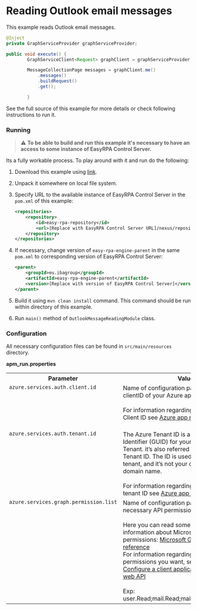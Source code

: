 # Reading Outlook email messages

This example reads  Outlook email messages.

```Java
@Inject
private GraphServiceProvider graphServiceProvider;

public void execute() {
        GraphServiceClient<Request> graphClient = graphServiceProvider.getGraphServiceClient();

        MessageCollectionPage messages = graphClient.me()
            .messages()
            .buildRequest()
            .get();

        }
```

See the full source of this example for more details or check following instructions to run it.

### Running

> :warning: **To be able to build and run this example it's necessary to have an access
>to some instance of EasyRPA Control Server.**

Its a fully workable process. To play around with it and run do the following:
1. Download this example using [link][down_git_link].
2. Unpack it somewhere on local file system.
3. Specify URL to the available instance of EasyRPA Control Server in the `pom.xml` of this example:
    ```xml
    <repositories>
        <repository>
            <id>easy-rpa-repository</id>
            <url>[Replace with EasyRPA Control Server URL]/nexus/repository/easyrpa/</url>
        </repository>
    </repositories>
    ```
4. If necessary, change version of `easy-rpa-engine-parent` in the same `pom.xml` to corresponding version of
   EasyRPA Control Server:
    ```xml
    <parent>
        <groupId>eu.ibagroup</groupId>
        <artifactId>easy-rpa-engine-parent</artifactId>
        <version>[Replace with version of EasyRPA Control Server]</version>
    </parent>
    ```

5. Build it using `mvn clean install` command. This command should be run within directory of this example.
6. Run `main()` method of `OutlookMessageReadingModule` class.

[down_git_link]: https://downgit.github.io/#/home?url=https://github.com/easy-rpa/openframework/tree/main/examples/azure-services/outlook-message-reading
### Configuration

All necessary configuration files can be found in `src/main/resources` directory.

**apm_run.properties**

<table>
    <tr><th>Parameter</th><th>Value</th></tr>
    <tr><td valign="top"><code>azure.services.auth.client.id</code></td><td>
      Name of configuration parameter with clientID of your Azure app registration.<br>
      <br>
      For information regarding how to find your Client ID see 
      <a href="https://docs.microsoft.com/en-us/graph/tutorials/java?tabs=aad&tutorial-step=1">Azure app registration</a><br>
      <br>
    </td></tr>  
    <tr><td valign="top"><code>azure.services.auth.tenant.id</code></td><td>
       The Azure Tenant ID is a Global Unique Identifier (GUID) for your Microsoft 365 Tenant.
        it’s also referred to as the Office 365 Tenant ID.
      The ID is used to identify your tenant, and it’s not your organization name or domain name.<br>
        <br>
        For information regarding how to find your tenant ID see 
        <a href="https://docs.microsoft.com/en-us/graph/tutorials/java?tabs=aad&tutorial-step=1">Azure app registration</a>
        section<br>        
    </td></tr>    
    <tr><td valign="top"><code>azure.services.graph.permission.list</code></td><td>
        Name of configuration parameter with list of necessary API permissions for your app.<br>  
        <br>
        Here you can read some additional information about Microsoft graph permissions:
        <a href="https://docs.microsoft.com/en-us/graph/permissions-reference">Microsoft Graph permissions reference</a>
        <br>
        For information regarding how to set specific permissions you want, see
        <a href="https://docs.microsoft.com/en-us/azure/active-directory/develop/quickstart-configure-app-access-web-apis">Quickstart: Configure a client application to access a web API</a><br>
        <br>
        Exp: user.Read;mail.Read;mail.Send;mail.readwrite 
    </td></tr>
</table>
